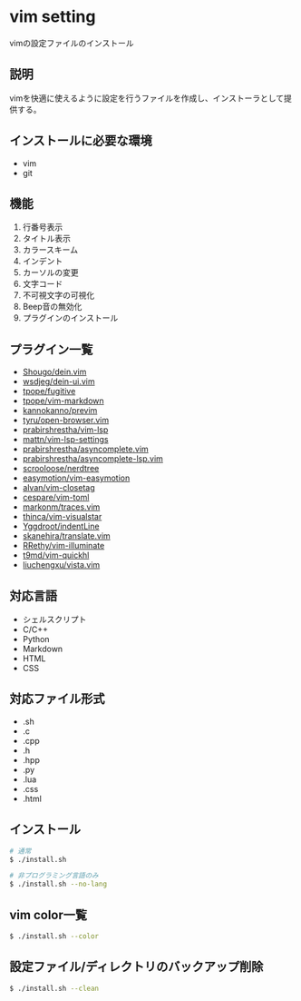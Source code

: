 # vim setting
vimの設定ファイルのインストール

## 説明
vimを快適に使えるように設定を行うファイルを作成し、インストーラとして提供する。

## インストールに必要な環境
* vim
* git

## 機能
1. 行番号表示
1. タイトル表示
1. カラースキーム
1. インデント
1. カーソルの変更
1. 文字コード
1. 不可視文字の可視化
1. Beep音の無効化
1. プラグインのインストール

## プラグイン一覧
* [Shougo/dein.vim](https://github.com/Shougo/dein.vim)
* [wsdjeg/dein-ui.vim](https://github.com/wsdjeg/dein-ui.vim)
* [tpope/fugitive](https://github.com/tpope/vim-fugitive)
* [tpope/vim-markdown](https://github.com/tpope/vim-markdown)
* [kannokanno/previm](https://github.com/previm/previm)
* [tyru/open-browser.vim](https://github.com/tyru/open-browser.vim)
* [prabirshrestha/vim-lsp](https://github.com/prabirshrestha/vim-lsp)
* [mattn/vim-lsp-settings](https://github.com/mattn/vim-lsp-settings)
* [prabirshrestha/asyncomplete.vim](https://github.com/prabirshrestha/asyncomplete.vim)
* [prabirshrestha/asyncomplete-lsp.vim](https://github.com/prabirshrestha/asyncomplete-lsp.vim)
* [scrooloose/nerdtree](https://github.com/preservim/nerdtree)
* [easymotion/vim-easymotion](https://github.com/easymotion/vim-easymotion)
* [alvan/vim-closetag](https://github.com/alvan/vim-closetag)
* [cespare/vim-toml](https://github.com/cespare/vim-toml)
* [markonm/traces.vim](https://github.com/markonm/traces.vim)
* [thinca/vim-visualstar](https://github.com/thinca/vim-visualstar)
* [Yggdroot/indentLine](https://github.com/Yggdroot/indentLine)
* [skanehira/translate.vim](https://github.com/skanehira/translate.vim)
* [RRethy/vim-illuminate](https://github.com/RRethy/vim-illuminate)
* [t9md/vim-quickhl](https://github.com/t9md/vim-quickhl)
* [liuchengxu/vista.vim](https://github.com/liuchengxu/vista.vim)

## 対応言語
* シェルスクリプト
* C/C++
* Python
* Markdown
* HTML
* CSS

## 対応ファイル形式
* .sh
* .c
* .cpp
* .h
* .hpp
* .py
* .lua
* .css
* .html

## インストール
```bash
# 通常
$ ./install.sh

# 非プログラミング言語のみ
$ ./install.sh --no-lang
```

## vim color一覧
```bash
$ ./install.sh --color
```

## 設定ファイル/ディレクトリのバックアップ削除
```bash
$ ./install.sh --clean
```
